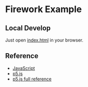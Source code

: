 # Firework Example

## Local Develop

Just open [index.html](./index.html) in your browser.

## Reference

* [JavaScript](https://developer.mozilla.org/en-US/docs/Web/JavaScript)
* [p5.js](https://p5js.org)
* [p5.js full reference](https://p5js.org/reference/)
